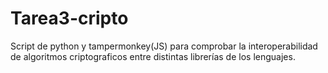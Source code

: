 # Tarea3-cripto
Script de python y tampermonkey(JS) para comprobar la interoperabilidad de algoritmos criptograficos entre distintas librerías de los lenguajes.
